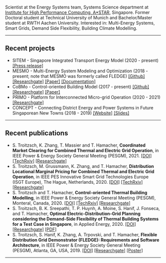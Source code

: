 Scientist at the Energy Systems team, Systems Science department at [Institute for High Performance Computing, A\*STAR](https://www.a-star.edu.sg/ihpc), Singapore. Former Doctoral student at Technical University of Munich and Bachelor/Master student at RWTH Aachen University. Interested in: Multi-Energy Systems, Smart Grids, Demand Side Flexibility, Building Climate Modelling.

---

## Recent projects

- SITEM - Singapore Integrated Transport Energy Model (2020 - present) [[Press release]](https://www.a-star.edu.sg/News/a-star-news/news/press-releases/supporting-singapore-s-transition-to-electric-vehicles)
- MESMO - Multi-Energy System Modeling and Optimization (2018 - present; note that MESMO was formerly called FLEDGE) [[Github]](https://github.com/mesmo-dev/mesmo) [[Researchgate]](https://www.researchgate.net/project/Multi-Energy-System-Modeling-and-Optimization-MESMO) [[Paper]](https://www.researchgate.net/publication/328852562_Flexible_Distribution_Grid_Demonstrator_FLEDGE_Requirements_and_Software_Architecture) [[Documentation]](https://mesmo-dev.github.io/mesmo/)
- CoBMo - Control-oriented Building Model (2017 - present) [[Github]](https://github.com/mesmo-dev/cobmo) [[Researchgate]](https://www.researchgate.net/project/Control-oriented-Building-Model-CoBMo) [[Paper]](https://www.researchgate.net/publication/339694538_Control-oriented_Thermal_Building_Modelling)
- PRIMO - Platform for Interconnected Micro-grid Operation (2020 - 2021) [[Researchgate]](https://www.researchgate.net/project/Platform-for-Interconnected-Micro-grid-Operation-PRIMO)
- CONCEPT - Connecting District Energy and Power Systems in Future Singaporean New Towns (2018 - 2019) [[Website]](https://www.tum-create.edu.sg/research/project/connecting-district-energy-and-power-systems-future-singaporean-new-towns) [[Slides]](/assets/files/2019-03%20Slides%20-%20CONCEPT%20Lunch%20Talk.pdf)

---

## Recent publications

- S. Troitzsch, K. Zhang, T. Massier and T. Hamacher, **Coordinated Market Clearing for Combined Thermal and Electric Grid Operation**, in IEEE Power & Energy Society General Meeting (PESGM), 2021. [[DOI]](https://doi.org/10.1109/PESGM46819.2021.9637984) [[TechRxiv]](https://doi.org/10.36227/techrxiv.13247246) [[Researchgate]](https://www.researchgate.net/publication/347057015_Coordinated_Market_Clearing_for_Combined_Thermal_and_Electric_Distribution_Grid_Operation)
- S. Troitzsch, M. Grussmann, K. Zhang, and T. Hamacher, **Distribution Locational Marginal Pricing for Combined Thermal and Electric Grid Operation**, in IEEE PES Innovative Smart Grid Technologies Europe (ISGT Europe), The Hague, Netherlands, 2020. [[DOI]](https://doi.org/10.1109/ISGT-Europe47291.2020.9248832) [[TechRxiv]](https://www.techrxiv.org/articles/Distribution_Locational_Marginal_Pricing_for_Combined_Thermal_and_Electric_Grid_Operation/11918712) [[Researchgate]](https://www.researchgate.net/publication/339634402_Distribution_Locational_Marginal_Pricing_for_Combined_Thermal_and_Electric_Grid_Operation)
- S. Troitzsch and T. Hamacher, **Control-oriented Thermal Building Modelling**, in IEEE Power & Energy Society General Meeting (PESGM), Monteral, Canada, 2020. [[DOI]](https://doi.org/10.1109/PESGM41954.2020.9281503) [[TechRxiv]](https://www.techrxiv.org/articles/Control-oriented_Thermal_Building_Modelling/11923587) [[Researchgate]](https://www.researchgate.net/publication/339694538_Control-oriented_Thermal_Building_Modelling)
- S. Troitzsch, B. K. Sreepathi, T. P. Huynh, A. Moine, S. Hanif, J. Fonseca, and T. Hamacher, **Optimal Electric-Distribution-Grid Planning considering the Demand-Side Flexibility of Thermal Building Systems for a Test Case in Singapore**, in Applied Energy, 2020. [[DOI]](https://doi.org/10.1016/j.apenergy.2020.114917) [[Researchgate]](https://www.researchgate.net/publication/342451416_Optimal_electric-distribution-grid_planning_considering_the_demand-side_flexibility_of_thermal_building_systems_for_a_test_case_in_Singapore) [[PDF]](/assets/files/2020-04%20Paper%20-%20Optimal%20Electric-Distribution-Grid%20Planning%20considering%20the%20Demand-Side%20Flexibility%20of%20Thermal%20Building%20Systems%20for%20a%20Test%20Case%20in%20Singapore.pdf)
- S. Troitzsch, S. Hanif, K. Zhang, A. Trpovski, and T. Hamacher, **Flexible Distribution Grid Demonstrator (FLEDGE): Requirements and Software Architecture**, in IEEE Power & Energy Society General Meeting (PESGM), Atlanta, GA, USA, 2019. [[DOI]](https://doi.org/10.1109/PESGM40551.2019.8973567) [[Researchgate]](https://www.researchgate.net/publication/328852562_Flexible_Distribution_Grid_Demonstrator_FLEDGE_Requirements_and_Software_Architecture) [[Poster]](/assets/files/2019-08%20Poster%20-%20Flexible%20Distribution%20Grid%20Demonstrator%20-%20Requirements%20and%20Software%20Architecture.pdf)

---

